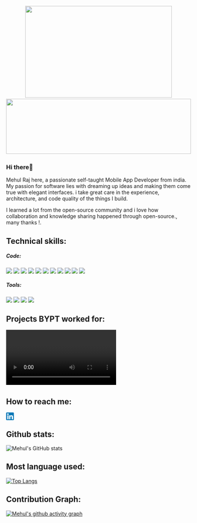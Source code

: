 <p align="center">
  <img src="https://user-images.githubusercontent.com/53267243/206183595-6d20943d-a482-4552-9384-f1c0c7407bf5.jpg" width="400" height="250" >
  <img src="https://raw.githubusercontent.com/matfantinel/matfantinel/master/waves.svg" width="100%" height="150" >
  </p>

### Hi there👋
Mehul Raj here, a passionate self-taught Mobile App Developer from india. My passion for software lies with dreaming up ideas and making them come true with elegant interfaces. i take great care in the experience, architecture, and code quality of the things I build.

I learned a lot from the open-source community and i love how collaboration and knowledge sharing happened through open-source., many thanks !.

## Technical skills:

##### Code:
<div>
<img src='https://img.shields.io/badge/react_native-%2320232a.svg?style=for-the-badge&logo=react&logoColor=%2361DAFB'/>
  <img src='https://img.shields.io/badge/iOS-000000?style=for-the-badge&logo=ios&logoColor=white'/>
  <img src='https://img.shields.io/badge/redux-%23593d88.svg?style=for-the-badge&logo=redux&logoColor=white'/>
  <img src='https://img.shields.io/badge/Android-3DDC84?style=for-the-badge&logo=android&logoColor=white'/>
  <img src='https://img.shields.io/badge/Java-ED8B00?style=for-the-badge&logo=java&logoColor=white'/>
  <img src='https://img.shields.io/badge/javascript-%23323330.svg?style=for-the-badge&logo=javascript&logoColor=%23F7DF1E'/>
  <img src='https://img.shields.io/badge/kotlin-%237F52FF.svg?style=for-the-badge&logo=kotlin&logoColor=white'/>
  <img src='https://img.shields.io/badge/Firebase-039BE5?style=for-the-badge&logo=Firebase&logoColor=white'/>
  <img src='https://img.shields.io/badge/git-%23F05033.svg?style=for-the-badge&logo=git&logoColor=white'/>
    <img src='https://img.shields.io/badge/dart-%230175C2.svg?style=for-the-badge&logo=dart&logoColor=white'/>
    <img src='https://img.shields.io/badge/Flutter-%2302569B.svg?style=for-the-badge&logo=Flutter&logoColor=white'/>
  
</div>

##### Tools:
<div>
<img src='https://img.shields.io/badge/Android%20Studio-3DDC84.svg?style=for-the-badge&logo=android-studio&logoColor=white'/>
  <img src='https://img.shields.io/badge/Visual%20Studio%20Code-0078d7.svg?style=for-the-badge&logo=visual-studio-code&logoColor=white'/>
  <img src='https://img.shields.io/badge/Xcode-007ACC?style=for-the-badge&logo=Xcode&logoColor=white'/>
  <img src='https://img.shields.io/badge/github-%23121011.svg?style=for-the-badge&logo=github&logoColor=white'/>
</div>


## Projects BYPT worked for:
<div>
<video src='https://user-images.githubusercontent.com/103916464/205277970-77c0d7a7-e182-40ca-a13a-5bda97322df4.mp4' >
</div>




## How to reach me:
<div>
<a href='https://www.linkedin.com/in/mehul-raj-930b90259'><img align='left' src='https://raw.githubusercontent.com/Ketul-BYPT/Ketul-BYPT/main/images/linkedin.png' alt='icon | LinkedIn' width='21px'/></a>
</div>
<br/>

## Github stats:
  
![Mehul's GitHub stats](https://github-readme-stats.vercel.app/api?username=MehulRajBYPTech)

## Most language used:

[![Top Langs](https://github-readme-stats.vercel.app/api/top-langs/?username=MehulRajBYPTech)](https://github.com/MehulRajBYPTech/github-readme-stats)

## Contribution Graph:
  
[![Mehul's github activity graph](https://github-readme-activity-graph.cyclic.app/graph?username=MehulRajBYPTech&bg_color=004d65&color=ffffff&line=ffffff&point=000000&area=true&hide_border=true)](https://github.com/ashutosh00710/github-readme-activity-graph)


